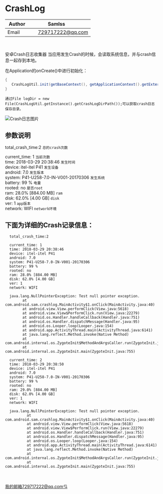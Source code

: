 # CrashLog
| Author        | Samlss           |
| ------------- |:-------------:|
| Email      | 729717222@qq.com |

<br>

安卓Crash日志收集器
当应用发生Crash的时候，会读取系统信息，并与crash信息一起存到本地。

在Application的onCreate()中进行初始化：
```Java
{
   CrashLogUtil.init(getBaseContext(), getApplicationContext().getExternalFilesDir("crash_log").getPath());
}
```

`通过File logDir = new File(CrashLogUtil.getInstance().getCrashLogDirPath());可以获取crash日志保存目录。`
 
![Crash日志图片](https://github.com/samlss/CrashLog/blob/master/screenshot/device-2018-03-28-175834.png)

## 参数说明
total_crash_time:2          `总的crash次数`
 
current_time: 1          `当前次数`<br>
time: 2018-03-29 20:38:46          `发生时间`<br>
device: itel-itel P41          `发生设备`<br>
android: 7.0          `发生版本`<br>
system: P41-U258-7.0-IN-V001-20170306          `发生系统`<br>
battery: 99 %          `电量`<br>
rooted: no          `是否root`<br>
ram: 28.0% [884.00 MB]          `ram`<br>
disk: 62.0% [4.00 GB]          `disk`<br>
ver: 1          `app版本`<br>
network: WIFI          `network环境`<br>

## 下面为详细的Crash记录信息：

      total_crash_time:2

      current_time: 1
      time: 2018-03-29 20:38:46
      device: itel-itel P41
      android: 7.0
      system: P41-U258-7.0-IN-V001-20170306
      battery: 99 %
      rooted: no
      ram: 28.0% [884.00 MB]
      disk: 62.0% [4.00 GB]
      ver: 1
      network: WIFI

      java.lang.NullPointerException: Test null pointer exception.     
            at com.android.sam.crashlog.MainActivity$1.onClick(MainActivity.java:40)
            at android.view.View.performClick(View.java:5618)
            at android.view.View$PerformClick.run(View.java:22279)
            at android.os.Handler.handleCallback(Handler.java:751)
            at android.os.Handler.dispatchMessage(Handler.java:95)
            at android.os.Looper.loop(Looper.java:154)
            at android.app.ActivityThread.main(ActivityThread.java:6141)
            at java.lang.reflect.Method.invoke(Native Method)
            at com.android.internal.os.ZygoteInit$MethodAndArgsCaller.run(ZygoteInit.java:865)
            at com.android.internal.os.ZygoteInit.main(ZygoteInit.java:755)

      current_time: 2
      time: 2018-03-29 20:38:50
      device: itel-itel P41
      android: 7.0
      system: P41-U258-7.0-IN-V001-20170306
      battery: 99 %
      rooted: no
      ram: 29.0% [884.00 MB]
      disk: 62.0% [4.00 GB]
      ver: 1
      network: WIFI

      java.lang.NullPointerException: Test null pointer exception.
              at com.android.sam.crashlog.MainActivity$1.onClick(MainActivity.java:40)
              at android.view.View.performClick(View.java:5618)
              at android.view.View$PerformClick.run(View.java:22279)
              at android.os.Handler.handleCallback(Handler.java:751)
              at android.os.Handler.dispatchMessage(Handler.java:95)
              at android.os.Looper.loop(Looper.java:154)
              at android.app.ActivityThread.main(ActivityThread.java:6141)
              at java.lang.reflect.Method.invoke(Native Method)
              at com.android.internal.os.ZygoteInit$MethodAndArgsCaller.run(ZygoteInit.java:865)
              at com.android.internal.os.ZygoteInit.main(ZygoteInit.java:755)

        
<br><br>
[我的邮箱729717222@qq.com:cupid:](https://mail.qq.com/)
